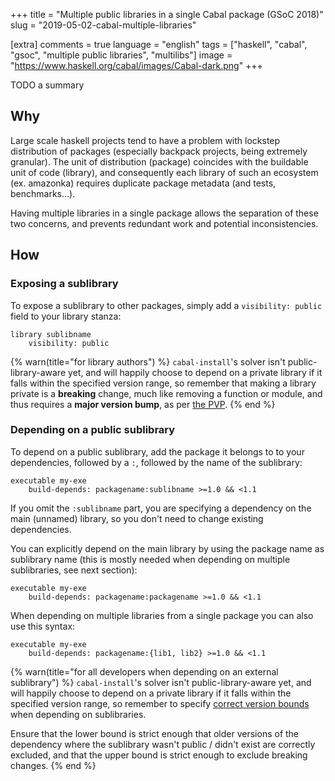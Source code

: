 +++
title = "Multiple public libraries in a single Cabal package (GSoC 2018)"
slug = "2019-05-02-cabal-multiple-libraries"

[extra]
comments = true
language = "english"
tags = ["haskell", "cabal", "gsoc", "multiple public libraries", "multilibs"]
image = "https://www.haskell.org/cabal/images/Cabal-dark.png"
+++

TODO a summary

<!-- more -->

## Why

Large scale haskell projects tend to have a problem with lockstep distribution
of packages (especially backpack projects, being extremely granular). The unit
of distribution (package) coincides with the buildable unit of code (library),
and consequently each library of such an ecosystem (ex. amazonka) requires
duplicate package metadata (and tests, benchmarks…).

Having multiple libraries in a single package allows the separation of these
two concerns, and prevents redundant work and potential inconsistencies.

## How

### Exposing a sublibrary

To expose a sublibrary to other packages, simply add a `visibility: public`
field to your library stanza:

```cabal
library sublibname
    visibility: public
```

{% warn(title="for library authors") %}
  `cabal-install`'s solver isn't public-library-aware yet, and will happily
  choose to depend on a private library if it falls within the specified
  version range, so remember that making a library private is a **breaking**
  change, much like removing a function or module, and thus requires a
  **major version bump**, as per [the PVP](https://pvp.haskell.org/).
{% end %}

### Depending on a public sublibrary

To depend on a public sublibrary, add the package it belongs to to your
dependencies, followed by a `:`, followed by the name of the sublibrary:

```cabal
executable my-exe
    build-depends: packagename:sublibname >=1.0 && <1.1
```

If you omit the `:sublibname` part, you are specifying a dependency on the
main (unnamed) library, so you don't need to change existing dependencies.

You can explicitly depend on the main library by using the package name as
sublibrary name (this is mostly needed when depending on multiple sublibraries,
see next section):

```cabal
executable my-exe
    build-depends: packagename:packagename >=1.0 && <1.1
```

When depending on multiple libraries from a single package you can also use this
syntax:

```cabal
executable my-exe
    build-depends: packagename:{lib1, lib2} >=1.0 && <1.1
```

{% warn(title="for all developers when depending on an external sublibrary") %}
  `cabal-install`'s solver isn't public-library-aware yet, and will happily
  choose to depend on a private library if it falls within the specified
  version range, so remember to specify
  [correct version bounds](https://pvp.haskell.org/)
  when depending on sublibraries.

  Ensure that the lower bound is strict enough that older versions of the
  dependency where the sublibrary wasn't public / didn't exist are correctly
  excluded, and that the upper bound is strict enough to exclude breaking
  changes.
{% end %}

